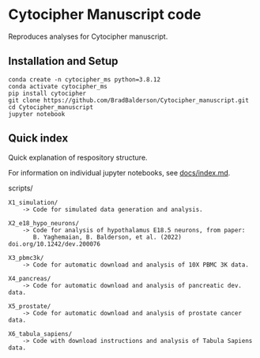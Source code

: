 # Cytocipher Manuscript code

Reproduces analyses for Cytocipher manuscript.

## Installation and Setup

    conda create -n cytocipher_ms python=3.8.12
    conda activate cytocipher_ms
    pip install cytocipher
    git clone https://github.com/BradBalderson/Cytocipher_manuscript.git
    cd Cytocipher_manuscript
    jupyter notebook
    
## Quick index
Quick explanation of respository structure.

For information on individual jupyter notebooks, see 
[docs/index.md]().

scripts/

    X1_simulation/
        -> Code for simulated data generation and analysis.
        
    X2_e18_hypo_neurons/
        -> Code for analysis of hypothalamus E18.5 neurons, from paper:
           B. Yaghemaian, B. Balderson, et al. (2022) doi.org/10.1242/dev.200076

    X3_pbmc3k/
        -> Code for automatic download and analysis of 10X PBMC 3K data.
        
    X4_pancreas/
        -> Code for automatic download and analysis of pancreatic dev. data.
        
    X5_prostate/
        -> Code for automatic download and analysis of prostate cancer data.
        
    X6_tabula_sapiens/
        -> Code with download instructions and analysis of Tabula Sapiens data.

